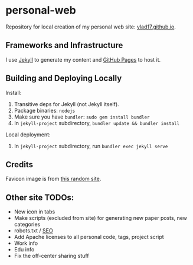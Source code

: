 # personal-web

Repository for local creation of my personal web site: [vlad17.github.io](vlad17.github.io).

## Frameworks and Infrastructure

I use [Jekyll](https://jekyllrb.com/) to generate my content and [GitHub Pages](https://pages.github.com/) to host it.

## Building and Deploying Locally

Install:

1. Transitive deps for Jekyll (not Jekyll itself).
1. Package binaries: `nodejs`
1. Make sure you have `bundler`: `sudo gem install bundler`
1. In `jekyll-project` subdirectory, `bundler update && bundler install`

Local deployment:

1. In `jekyll-project` subdirectory, run `bundler exec jekyll serve`

## Credits

Favicon image is from [this random site](http://www.playbuzz.com/martinshaba10/what-planet-describes-you-most).

## Other site TODOs:

* New icon in tabs
* Make scripts (excluded from site) for generating new paper posts, new categories
* robots.txt / [SEO](https://www.google.com/webmasters/tools/home?hl=en&authuser=0)
* Add Apache licenses to all personal code, tags, project script
* Work info
* Edu info
* Fix the off-center sharing stuff